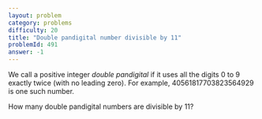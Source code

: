 ```yaml
---
layout: problem
category: problems
difficulty: 20
title: "Double pandigital number divisible by 11"
problemId: 491
answer: -1
---
```

We call a positive integer *double pandigital* if it uses all the digits 0 to 9 exactly twice (with no leading zero). For example, 40561817703823564929 is one such number.

How many double pandigital numbers are divisible by 11?